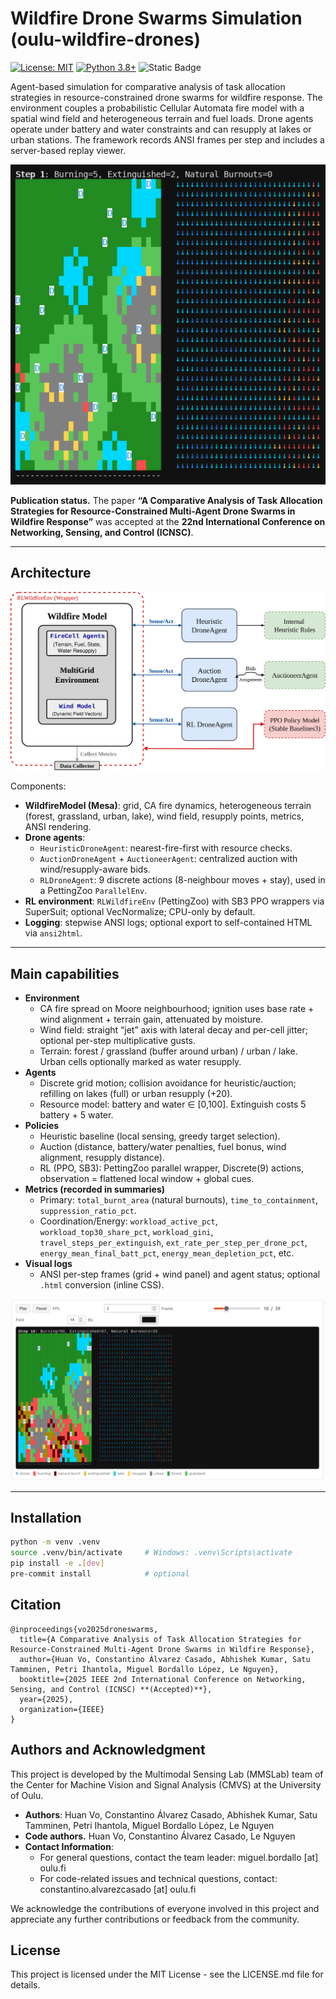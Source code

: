 # Wildfire Drone Swarms Simulation (oulu-wildfire-drones)
[![License: MIT](https://img.shields.io/badge/License-MIT-yellow.svg)](https://opensource.org/licenses/MIT)
[![Python 3.8+](https://img.shields.io/badge/python-3.8+-green.svg)](https://www.python.org/downloads/release/python-380/)
![Static Badge](https://img.shields.io/badge/status%20-%20under%20construction%20-%20%23FF0000)


Agent-based simulation for comparative analysis of task allocation strategies in resource-constrained drone swarms for wildfire response. The environment couples a probabilistic Cellular Automata fire model with a spatial wind field and heterogeneous terrain and fuel loads. Drone agents operate under battery and water constraints and can resupply at lakes or urban stations. The framework records ANSI frames per step and includes a server-based replay viewer.


<p align="center">
  <img src="docs/figures/wildfire_replay_heuristic_20drones_modaratewind.gif"
       alt="Framework architecture">
</p>


**Publication status.** The paper **“A Comparative Analysis of Task Allocation Strategies for Resource-Constrained Multi-Agent Drone Swarms in Wildfire Response”** was accepted at the **22nd International Conference on Networking, Sensing, and Control (ICNSC)**.


---

## Architecture

![Framework architecture](docs/figures/framework_architecture.png)

Components:
- **WildfireModel (Mesa)**: grid, CA fire dynamics, heterogeneous terrain (forest, grassland, urban, lake), wind field, resupply points, metrics, ANSI rendering.
- **Drone agents**:
  - `HeuristicDroneAgent`: nearest-fire-first with resource checks.
  - `AuctionDroneAgent` + `AuctioneerAgent`: centralized auction with wind/resupply-aware bids.
  - `RLDroneAgent`: 9 discrete actions (8-neighbour moves + stay), used in a PettingZoo `ParallelEnv`.
- **RL environment**: `RLWildfireEnv` (PettingZoo) with SB3 PPO wrappers via SuperSuit; optional VecNormalize; CPU-only by default.
- **Logging**: stepwise ANSI logs; optional export to self-contained HTML via `ansi2html`.

---

## Main capabilities

- **Environment**
  - CA fire spread on Moore neighbourhood; ignition uses base rate + wind alignment + terrain gain, attenuated by moisture.
  - Wind field: straight “jet” axis with lateral decay and per-cell jitter; optional per-step multiplicative gusts.
  - Terrain: forest / grassland (buffer around urban) / urban / lake. Urban cells optionally marked as water resupply.
- **Agents**
  - Discrete grid motion; collision avoidance for heuristic/auction; refilling on lakes (full) or urban resupply (+20).
  - Resource model: battery and water ∈ [0,100]. Extinguish costs 5 battery + 5 water.
- **Policies**
  - Heuristic baseline (local sensing, greedy target selection).
  - Auction (distance, battery/water penalties, fuel bonus, wind alignment, resupply distance).
  - RL (PPO, SB3): PettingZoo parallel wrapper, Discrete(9) actions, observation = flattened local window + global cues.
- **Metrics (recorded in summaries)**
  - Primary: `total_burnt_area` (natural burnouts), `time_to_containment`, `suppression_ratio_pct`.
  - Coordination/Energy: `workload_active_pct`, `workload_top30_share_pct`, `workload_gini`,
    `travel_steps_per_extinguish`, `ext_rate_per_step_per_drone_pct`,
    `energy_mean_final_batt_pct`, `energy_mean_depletion_pct`, etc.
- **Visual logs**
  - ANSI per-step frames (grid + wind panel) and agent status; optional `.html` conversion (inline CSS).

![Framework architecture](docs/figures/visualizer_interface.png)


---

## Installation

```bash
python -m venv .venv
source .venv/bin/activate     # Windows: .venv\Scripts\activate
pip install -e .[dev]
pre-commit install            # optional
```

##  Citation
```
@inproceedings{vo2025droneswarms,
  title={A Comparative Analysis of Task Allocation Strategies for Resource-Constrained Multi-Agent Drone Swarms in Wildfire Response},
  author={Huan Vo, Constantino Álvarez Casado, Abhishek Kumar, Satu Tamminen, Petri Ihantola, Miguel Bordallo López, Le Nguyen},
  booktitle={2025 IEEE 2nd International Conference on Networking, Sensing, and Control (ICNSC) **(Accepted)**},
  year={2025},
  organization={IEEE}
}
```



## Authors and Acknowledgment
This project is developed by the Multimodal Sensing Lab (MMSLab) team of the Center for Machine Vision and Signal Analysis (CMVS) 
at the University of Oulu.
* **Authors**: Huan Vo, Constantino Álvarez Casado, Abhishek Kumar, Satu Tamminen, Petri Ihantola, Miguel Bordallo López, Le Nguyen
* **Code authors.** Huan Vo, Constantino Álvarez Casado, Le Nguyen
* **Contact Information**: 
  * For general questions, contact the team leader: miguel.bordallo [at] oulu.fi
  * For code-related issues and technical questions, contact: constantino.alvarezcasado [at] oulu.fi

We acknowledge the contributions of everyone involved in this project and appreciate any further contributions or feedback from the community.

## License
This project is licensed under the MIT License - see the LICENSE.md file for details.
